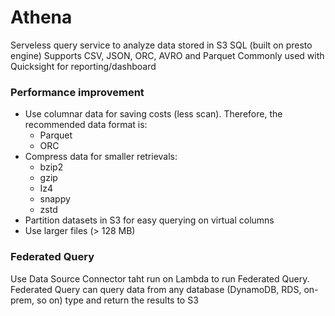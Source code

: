 
# Athena

Serveless query service to analyze data stored in S3
SQL (built on presto engine)
Supports CSV, JSON, ORC, AVRO and Parquet
Commonly used with Quicksight for reporting/dashboard

### Performance improvement
- Use columnar data for saving costs (less scan). Therefore, the recommended data format is:
    - Parquet
    - ORC
- Compress data for smaller retrievals:
    - bzip2
    - gzip
    - Iz4
    - snappy
    - zstd
- Partition datasets in S3 for easy querying on virtual columns
- Use larger files (> 128 MB)

### Federated Query
Use Data Source Connector taht run on Lambda to run Federated Query. 
Federated Query can query data from any database (DynamoDB, RDS, on-prem, so on) type and return the results to S3